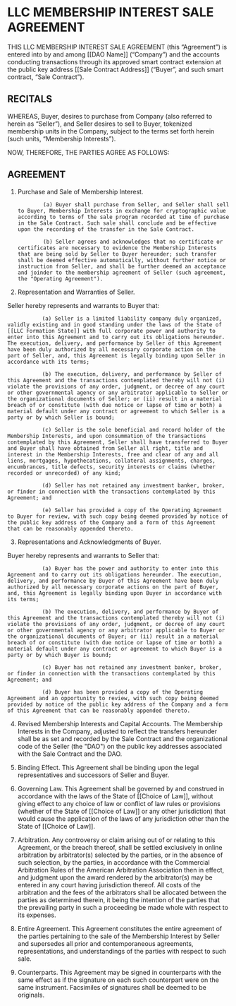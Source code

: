 # LLC MEMBERSHIP INTEREST SALE AGREEMENT

THIS LLC MEMBERSHIP INTEREST SALE AGREEMENT (this “Agreement”) is entered into by and among [[DAO Name]] (“Company”) and the accounts conducting transactions through its approved smart contract extension at the public key address [[Sale Contract Address]] (“Buyer”, and such smart contract, “Sale Contract”).

## RECITALS

WHEREAS, Buyer, desires to purchase from Company (also referred to herein as “Seller”), and Seller desires to sell to Buyer, tokenized membership units in the Company, subject to the terms set forth herein (such units, “Membership Interests”).

NOW, THEREFORE, THE PARTIES AGREE AS FOLLOWS:

## AGREEMENT

1. Purchase and Sale of Membership Interest.

               (a) Buyer shall purchase from Seller, and Seller shall sell to Buyer, Membership Interests in exchange for cryptographic value according to terms of the sale program recorded at time of purchase in the Sale Contract. Such sale shall conclude and be effective upon the recording of the transfer in the Sale Contract.

               (b) Seller agrees and acknowledges that no certificate or certificates are necessary to evidence the Membership Interests that are being sold by Seller to Buyer hereunder; such transfer shall be deemed effective automatically, without further notice or instruction from Seller, and shall be further deemed an acceptance and joinder to the membership agreement of Seller (such agreement, the "Operating Agreement").

2. Representation and Warranties of Seller. 

Seller hereby represents and warrants to Buyer that:

               (a) Seller is a limited liability company duly organized, validly existing and in good standing under the laws of the State of [[LLC Formation State]] with full corporate power and authority to enter into this Agreement and to carry out its obligations hereunder. The execution, delivery, and performance by Seller of this Agreement have been duly authorized by all necessary corporate action on the part of Seller, and, this Agreement is legally binding upon Seller in accordance with its terms;

               (b) The execution, delivery, and performance by Seller of this Agreement and the transactions contemplated thereby will not (i) violate the provisions of any order, judgment, or decree of any court or other governmental agency or any arbitrator applicable to Seller or the organizational documents of Seller; or (ii) result in a material breach of or constitute (with due notice or lapse of time or both) a material default under any contract or agreement to which Seller is a party or by which Seller is bound;

               (c) Seller is the sole beneficial and record holder of the Membership Interests, and upon consummation of the transactions contemplated by this Agreement, Seller shall have transferred to Buyer and Buyer shall have obtained from Seller all right, title and interest in the Membership Interests, free and clear of any and all liens, mortgages, hypothecations, collateral assignments, charges, encumbrances, title defects, security interests or claims (whether recorded or unrecorded) of any kind;

               (d) Seller has not retained any investment banker, broker, or finder in connection with the transactions contemplated by this Agreement; and
               
               (e) Seller has provided a copy of the Operating Agreement to Buyer for review, with such copy being deemed provided by notice of the public key address of the Company and a form of this Agreement that can be reasonably appended thereto.

3. Representations and Acknowledgments of Buyer. 

Buyer hereby represents and warrants to Seller that:

               (a) Buyer has the power and authority to enter into this Agreement and to carry out its obligations hereunder. The execution, delivery, and performance by Buyer of this Agreement have been duly authorized by all necessary corporate actions on the part of Buyer, and, this Agreement is legally binding upon Buyer in accordance with its terms;

               (b) The execution, delivery, and performance by Buyer of this Agreement and the transactions contemplated thereby will not (i) violate the provisions of any order, judgment, or decree of any court or other governmental agency or any arbitrator applicable to Buyer or the organizational documents of Buyer; or (ii) result in a material breach of or constitute (with due notice or lapse of time or both) a material default under any contract or agreement to which Buyer is a party or by which Buyer is bound; 

               (c) Buyer has not retained any investment banker, broker, or finder in connection with the transactions contemplated by this Agreement; and
               
               (d) Buyer has been provided a copy of the Operating Agreement and an opportunity to review, with such copy being deemed provided by notice of the public key address of the Company and a form of this Agreement that can be reasonably appended thereto.

 4. Revised Membership Interests and Capital Accounts. The Membership Interests in the Company, adjusted to reflect the transfers hereunder shall be as set and recorded by the Sale Contract and the organizational code of the Seller (the "DAO") on the public key addresses associated with the Sale Contract and the DAO.

 5. Binding Effect. This Agreement shall be binding upon the legal representatives and successors of Seller and Buyer.

 6. Governing Law. This Agreement shall be governed by and construed in accordance with the laws of the State of [[Choice of Law]], without giving effect to any choice of law or conflict of law rules or provisions (whether of the State of [[Choice of Law]] or any other jurisdiction) that would cause the application of the laws of any jurisdiction other than the State of [[Choice of Law]].
 
 7. Arbitration. Any controversy or claim arising out of or relating to this Agreement, or the breach thereof, shall be settled exclusively in online arbitration by arbitrator(s) selected by the parties, or in the absence of such selection, by the parties, in accordance with the Commercial Arbitration Rules of the American Arbitration Association then in effect, and judgment upon the award rendered by the arbitrator(s) may be entered in any court having jurisdiction thereof. All costs of the arbitration and the fees of the arbitrators shall be allocated between the parties as determined therein, it being the intention of the parties that the prevailing party in such a proceeding be made whole with respect to its expenses.

 8. Entire Agreement. This Agreement constitutes the entire agreement of the parties pertaining to the sale of the Membership Interest by Seller and supersedes all prior and contemporaneous agreements, representations, and understandings of the parties with respect to such sale.

 9. Counterparts. This Agreement may be signed in counterparts with the same effect as if the signature on each such counterpart were on the same instrument. Facsimiles of signatures shall be deemed to be originals.
